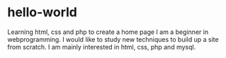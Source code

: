 # hello-world
Learning html, css and php to create a home page
I am a beginner in webprogramming. I would like to study new techniques to build up a site from scratch. I am mainly interested in html, css, php and mysql.
